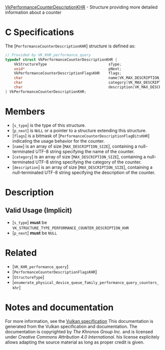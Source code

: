 [VkPerformanceCounterDescriptionKHR](https://www.khronos.org/registry/vulkan/specs/1.3-extensions/man/html/VkPerformanceCounterDescriptionKHR.html) - Structure providing more detailed information about a counter

# C Specifications
The [`PerformanceCounterDescriptionKHR`] structure is defined as:
```c
// Provided by VK_KHR_performance_query
typedef struct VkPerformanceCounterDescriptionKHR {
    VkStructureType                            sType;
    void*                                      pNext;
    VkPerformanceCounterDescriptionFlagsKHR    flags;
    char                                       name[VK_MAX_DESCRIPTION_SIZE];
    char                                       category[VK_MAX_DESCRIPTION_SIZE];
    char                                       description[VK_MAX_DESCRIPTION_SIZE];
} VkPerformanceCounterDescriptionKHR;
```

# Members
- [`s_type`] is the type of this structure.
- [`p_next`] is `NULL` or a pointer to a structure extending this structure.
- [`flags`] is a bitmask of [`PerformanceCounterDescriptionFlagBitsKHR`] indicating the usage behavior for the counter.
- [`name`] is an array of size [`MAX_DESCRIPTION_SIZE`], containing a null-terminated UTF-8 string specifying the name of the counter.
- [`category`] is an array of size [`MAX_DESCRIPTION_SIZE`], containing a null-terminated UTF-8 string specifying the category of the counter.
- [`description`] is an array of size [`MAX_DESCRIPTION_SIZE`], containing a null-terminated UTF-8 string specifying the description of the counter.

# Description
## Valid Usage (Implicit)
-  [`s_type`] **must**  be `VK_STRUCTURE_TYPE_PERFORMANCE_COUNTER_DESCRIPTION_KHR`
-  [`p_next`] **must**  be `NULL`

# Related
- [`VK_KHR_performance_query`]
- [`PerformanceCounterDescriptionFlagsKHR`]
- [`StructureType`]
- [`enumerate_physical_device_queue_family_performance_query_counters_khr`]

# Notes and documentation
For more information, see the [Vulkan specification](https://www.khronos.org/registry/vulkan/specs/1.3-extensions/html/vkspec.html)
This documentation is generated from the Vulkan specification and documentation.
The documentation is copyrighted by *The Khronos Group Inc.* and is licensed under *Creative Commons Attribution 4.0 International*.
his license explicitely allows adapting the source material as long as proper credit is given.
        